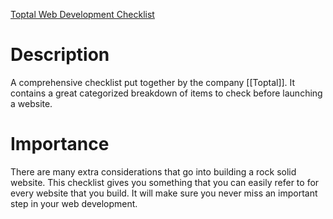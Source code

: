 [Toptal Web Development Checklist](https://www.toptal.com/developers/webdevchecklist)

# Description 
A comprehensive checklist put together by the company [[Toptal]]. It contains a great categorized breakdown of items to check before launching a website. 

# Importance
There are many extra considerations that go into building a rock solid website. This checklist gives you something that you can easily refer to for every website that you build. It will make sure you never miss an important step in your web development. 